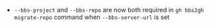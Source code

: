- `--bbs-project` and `--bbs-repo` are now both required in `gh bbs2gh migrate-repo` command when `--bbs-server-url` is set